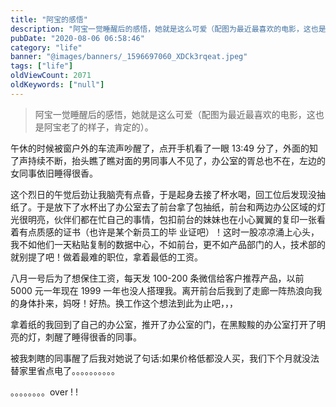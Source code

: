 ```yaml
---
title: "阿宝的感悟"
description: "阿宝一觉睡醒后的感悟，她就是这么可爱（配图为最近最喜欢的电影，这也是阿宝老了的样子，肯定的）。"
pubDate: "2020-08-06 06:58:46"
category: "life"
banner: "@images/banners/_1596697060_XDCk3rqeat.jpeg"
tags: ["life"]
oldViewCount: 2071
oldKeywords: ["null"]
---
```


> 阿宝一觉睡醒后的感悟，她就是这么可爱（配图为最近最喜欢的电影，这也是阿宝老了的样子，肯定的）。

午休的时候被窗户外的车流声吵醒了，点开手机看了一眼 13:49 分了，外面的知了声持续不断，抬头瞧了瞧对面的男同事人不见了，办公室的胥总也不在，左边的女同事依旧睡得很香。

这个烈日的午觉后劲让我脑壳有点昏，于是起身去接了杯水喝，回工位后发现没抽纸了。于是放下了水杯出了办公室去了前台拿了包抽纸，前台和两边办公区域的灯光很明亮，伙伴们都在忙自己的事情，包扣前台的妹妹也在小心翼翼的复印一张看着有点质感的证书（也许是某个新员工的毕
业证吧）！这时一股凉凉涌上心头，我不如他们一天粘贴复制的数据中心，不如前台，更不如产品部门的人，技术部的就别提了吧！做着最难的职位，拿着最低的工资。

八月一号后为了想保住工资，每天发 100-200 条微信给客户推荐产品，以前5000 元一年现在 1999 一年也没人搭理我。离开前台后我到了走廊一阵热浪向我的身体扑来，妈呀！好热。换工作这个想法到此为止吧，，，

拿着纸的我回到了自己的办公室，推开了办公室的门，在黑黢黢的办公室打开了明亮的灯，刺醒了睡得很香的同事。

被我刺瞎的同事醒了后我对她说了句话:如果价格低都没人买，我们下个月就没法替家里省点电了。。。。。。。。。。

。。。。。。。。over ! !
